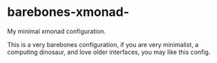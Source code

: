 # barebones-xmonad-
My minimal xmonad configuration.

This is a very barebones configuration, if you are very minimalist, a computing dinosaur, and love older interfaces, you may like this config.
